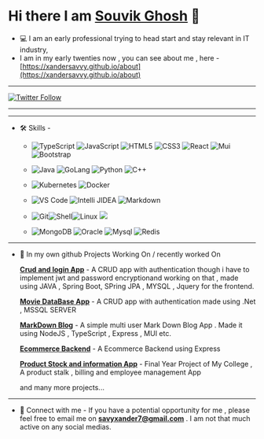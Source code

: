 # Hi there I am [Souvik Ghosh](https://xandersavvy.github.io/) 👋

- 💻 I am an early professional trying to head start and stay relevant in IT industry,
- I am in my early twenties now , you can see about me , here - [https://xandersavvy.github.io/about](https://xandersavvy.github.io/about)

- - - - 
[![Twitter Follow](https://img.shields.io/twitter/follow/xandersouvik?color=1DA1F2&logo=twitter&style=for-the-badge)](https://twitter.com/intent/follow?original_referer=https://github.com/Souvik_Ghosh&screen_name=Souvik_Ghosh)


- - - -


- - - -

 - 🛠 Skills - 
     - ![TypeScript](https://img.shields.io/badge/-typescript-gray?style=flat-circle&logo=typescript) ![JavaScript](https://img.shields.io/badge/-JavaScript-yellow?style=flat-circle&logo=javascript) ![HTML5](https://img.shields.io/badge/-HTML5-yellow?style=flat-circle&logo=html5) ![CSS3](https://img.shields.io/badge/-CSS3-yellow?style=flat-circle&logo=css3) ![React](https://img.shields.io/badge/-react-gray?style=flat-circle&logo=react) ![Mui](https://img.shields.io/badge/-mui-gray?style=flat-circle&logo=mui) ![Bootstrap](https://img.shields.io/badge/-bootstrap-gray?style=flat-circle&logo=bootstrap) 
    
     - ![Java](https://img.shields.io/badge/-Java-gray?style=flat-circle&logo=java) ![GoLang](https://img.shields.io/badge/-go-white?style=flat-circle&logo=go) ![Python](https://img.shields.io/badge/-python-white?style=flat-circle&logo=python) ![C++](https://img.shields.io/badge/-C++-blue?style=flat-circle&logo=c%2B%2B)
     
     - ![Kubernetes](https://img.shields.io/badge/-kubernetes-white?style=flat-circle&logo=kubernetes) ![Docker](https://img.shields.io/badge/-Docker-blue?style=flat-circle&logo=Docker) 

     - ![VS Code](https://img.shields.io/badge/-VSCode-blue?style=flat-circle&logo=VSCode) ![Intelli JIDEA](https://img.shields.io/badge/-IntelliJIDEA-black?style=flat-circle&logo=IntelliJIDEA) ![Markdown](https://img.shields.io/badge/-Markdown-black?style=flat-circle&logo=markdown)

     - ![Git](https://img.shields.io/badge/-Git-yellow?style=flat-circle&logo=git)![Shell](https://img.shields.io/badge/-Shell-red?style=flat-circle&logo=shell)![Linux](https://img.shields.io/badge/-Linux-gray?style=flat-circle&logo=Linux) ![](https://img.shields.io/badge/-GitHub-black?style=flat-circle&logo=GitHub)

     - ![MongoDB](https://img.shields.io/badge/-MongoDB-blue?style=flat-circle&logo=MongoDB) ![Oracle](https://img.shields.io/badge/-Oracle-red?style=flat-circle&logo=Oracle) ![Mysql](https://img.shields.io/badge/-Mysql-white?style=flat-circle&logo=mysql) ![Redis](https://img.shields.io/badge/-Redis-green?style=flat-circle&logo=Redis)





- - - - 

- 🌱 In my own github Projects Working On / recently worked On 

    **[Crud and login App](https://github.com/xandersavvy/ContentBoard-Blog-App)**  - A CRUD app with authentication though  i have to implement jwt and password encryptionand working on that , made using JAVA , Spring Boot, SPring JPA , MYSQL , Jquery for the frontend.

    **[Movie DataBase App](https://github.com/xandersavvy/Db-Movie-App-DotNet)**  - A CRUD app with authentication made using .Net , MSSQL SERVER

    **[MarkDown Blog](https://github.com/xandersavvy/mdBook)**  - A simple multi user  Mark Down Blog App . Made it using NodeJS , TypeScript , Express , MUI etc.

    **[Ecommerce Backend](https://github.com/xandersavvy/myecom)** - A Ecommerce Backend using Express

    **[Product Stock and information App](https://github.com/xandersavvy/Final-YearProject-NiT)**  - Final Year Project of My College , A product stalk , billing and employee management App

    and many more projects...

- - - -

- 📝  Connect with me -
    If you have a potential opportunity for me , please feel free to email me on **[savyxander7@gmail.com](mailto://savyxander7@gmail.com)**   . I am not that much active on any social medias.
